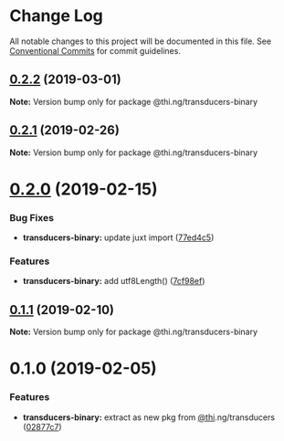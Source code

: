# Change Log

All notable changes to this project will be documented in this file.
See [Conventional Commits](https://conventionalcommits.org) for commit guidelines.

## [0.2.2](https://github.com/thi-ng/umbrella/compare/@thi.ng/transducers-binary@0.2.1...@thi.ng/transducers-binary@0.2.2) (2019-03-01)

**Note:** Version bump only for package @thi.ng/transducers-binary





## [0.2.1](https://github.com/thi-ng/umbrella/compare/@thi.ng/transducers-binary@0.2.0...@thi.ng/transducers-binary@0.2.1) (2019-02-26)

**Note:** Version bump only for package @thi.ng/transducers-binary





# [0.2.0](https://github.com/thi-ng/umbrella/compare/@thi.ng/transducers-binary@0.1.1...@thi.ng/transducers-binary@0.2.0) (2019-02-15)


### Bug Fixes

* **transducers-binary:** update juxt import ([77ed4c5](https://github.com/thi-ng/umbrella/commit/77ed4c5))


### Features

* **transducers-binary:** add utf8Length() ([7cf98ef](https://github.com/thi-ng/umbrella/commit/7cf98ef))





## [0.1.1](https://github.com/thi-ng/umbrella/compare/@thi.ng/transducers-binary@0.1.0...@thi.ng/transducers-binary@0.1.1) (2019-02-10)

**Note:** Version bump only for package @thi.ng/transducers-binary





# 0.1.0 (2019-02-05)


### Features

* **transducers-binary:** extract as new pkg from [@thi](https://github.com/thi).ng/transducers ([02877c7](https://github.com/thi-ng/umbrella/commit/02877c7))

